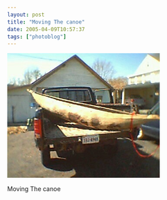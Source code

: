 ```yaml
---
layout: post
title: "Moving The canoe"
date: 2005-04-09T10:57:37
tags: ["photoblog"]
---
```


![Moving The canoe][1]

Moving The canoe

   [1]: /2005/04/09/31501236226_0.jpg



